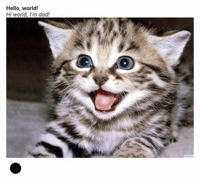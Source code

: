 <!DOCTYPE html>
<html>
  <head>
    <!-- meta-data (like page title, inclusion of other files) -->
    <title>My first webpage!</title>
  </head>
  <body>
    <div><strong>Hello, world!</strong></div>
    <div><em>Hi world, I'm dad!</em></div>
    <img class='image' src="cat.jpg">
    <svg class="chart">
    <circle cx="25" cy="25" r="15" class="circ1">
    </circle>
</svg>
  </body>
</html>
